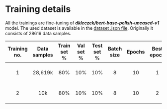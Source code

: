 # Training details

All the trainings are fine-tuning of ***dkleczek/bert-base-polish-uncased-v1*** model. The used dataset is available in
the [dataset .json file](../../../data/translated/sarcasm/sarcasm_headlines_dataset_pl.json).
Originally it consists of 28619 data samples.

| Training no. | Data samples | Train set % | Val set % | Test set % | Batch size | Epochs | Best epoch |         Fitting time         | Train accuracy | Train loss | Val accuracy | Val loss | Test accuracy | Test loss |               Accuracy figure               |               Loss figure               |               Confusion matrix                |            Notes            |
|:------------:|:------------:|:-----------:|:---------:|:----------:|:----------:|:------:|:----------:|:----------------------------:|:--------------:|:----------:|:------------:|:--------:|:-------------:|:---------:|:-------------------------------------------:|:---------------------------------------:|:---------------------------------------------:|:---------------------------:|
|      1       |   28,619k    |     80%     |    10%    |    10%     |     8     |   10   |     1      | 21min 09s (***Colab***) |     0.8117     |   0.4108   |    0.8456    |  0.3432  |    0.8435     |  0.7200   | [figure](./figures/training_1_accuracy.png) | [figure](./figures/training_1_loss.png) | [figure](./figures/training_1_confmatrix.png) |             Ok              |
|      2       |   10k    |     80%     |    10%    |    10%     |     8     |   10   |     2      | 08min 30s (***Colab***) |     0.9101     |   0.2307   |    0.8310    |  val_loss: 0.4310  |    0.8310     |  0.5558   | [figure](./figures/training_2_accuracy.png) | [figure](./figures/training_2_loss.png) | [figure](./figures/training_2_confmatrix.png) |             Ok              |